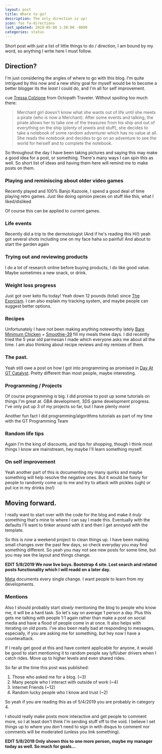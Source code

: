 ```yaml
---
layout: post
title: Where to go?
description: The only direction is up!
icon: fas fa-directions
last_updated: 2019-05-08 1:30:00 -0800
categories: status
---
```


Short post with just a list of little things to do / direction, I am bound by my word, so anything I write here I must follow.

## Direction?
I'm just considering the angles of where to go with this blog. I'm quite intrigued by this now and a new shiny goal for myself would be to become a better blogger its the *least* I could do, and I'm all for self improvement.

cue [Tressa Colzione](https://octopathtraveler.fandom.com/wiki/Tressa_Colzione) from Octopath Traveler. Without spoiling too much there:

>  Merchant girl doesn't know what she wants out of life until she meets a pirate (who is now a Merchant). After some events and talking, the pirate allows her to take one of the treasures from his ship and out of everything on the ship (plenty of jewels and stuff), she decides to take a notebook of some random adventurer which has no value at all. She reads the notebook and decides to go on an adventure to see the world for herself and to complete the notebook.

So throughout the day I have been taking pictures and saying this may make a good idea for a post, or something. There's many ways I can spin this as well. So short list of ideas and having them here will remind me to make posts on them.

### Playing and reminiscing about older video games

Recently played and 100% Banjo Kazooie, I spend a good deal of time playing retro games. Just like doing opinion pieces on stuff like this, what I liked/disliked

Of course this can be applied to current games.

### Life events

Recently did a trip to the dermotologist (And if he's reading this Hi!) yeah got several shots including one on my face haha so painful!
And about to start the garden again

### Trying out and reviewing products

I do a lot of research online before buying products, I do like good value.
Maybe sometimes a new snack, or drink.

### Weight loss progress

Just got over keto flu today! Yeah down 12 pounds (total) since [The Exorcism](/status/2019/04/30/The-Exorcism.html).
I can also explain my tracking system, and maybe people can suggest better options.

### Recipes

Unfortunately I have not been making anything noteworthy lately [Bare Minimum Chicken](/recipe/2019/04/30/The-Bare-Minimum-Chicken.html) + [Smoothie-39](/recipe/2019/04/30/Smoothie-39.html) fill my meals these days.
I did recently tried the 5 year old parmesan I made which everyone asks me about all the time.
I am also thinking about recipe reviews and my remixes of them.

### The past.

Yeah still owe a post on how I got into programming as promised in [Day At GT Catalyst](/others/2019/04/18/Day-At-GT-Catalyst.html). Pretty different than most people, maybe interesting.

### Programming / Projects

Of course programming is big. I did promise to post up some tutorials on things I'm great at. GBA development, 3DS game development progress.
I've only put up 3 of my projects so far, but I have plenty more!

Another fun fact I did programming/algorithms tutorials as part of my time with the GT Programming Team

### Random life tips

Again I'm the king of discounts, and tips for shopping, though I think most things I know are mainstream, hey maybe I'll learn something myself.

### On self improvement

Yeah another part of this is documenting my many quirks and maybe something will help resolve the negative ones.
But it would be funny for people to randomly come up to me and try to attack with pickles (ugh) or put ice in my drinks (no!)

## Moving forward.

I really want to start over with the code for the blog and make it *truly* something that's mine to where I can say I made this.
Eventually with the defaults I'll want to tinker around with it and then I get annoyed with the template.

So this is now a weekend project to clean things up. I have been making small changes over the past few days, so check everyday you may find something different.
So yeah you may not see new posts for some time, but you may see the layout and things change.

**EDIT 5/8/2019 We now live boys. Bootstrap 4 site. Lost search and related posts functionality which I will readd on a later day.**

[Meta](/meta) documents every single change. I want people to learn from my developments.

### Mentions
Also I should probably start *slowly* mentioning the blog to people who know me, it will be a hard task.
So let's say on average 1 person a day. Plus this gets me talking with people 1:1 again rather than make a post on social media and have a flood of people come in at once.
It also helps with iterating on old posts. I've also been really bad at responding to messages, especially, if you are asking me for something, but hey now I have a counterattack.

If I really get good at this and have content applicable for anyone, it would be good to start mentioning it to random people say lyft/uber drivers when I catch rides. Move up to higher levels and even shared rides.

So far at the time this post was published:

1. Those who asked me for a blog. (~3)
1. Many people who I interact with outside of work (~4)
1. Internet Friends (~12)
1. Random lucky people who I know and trust (~2)

So yeah if you are reading this as of 5/4/2019 you are probably in category 4.

I should really make posts more interactive and get people to comment more, so I at least don't think I'm sending stuff off to the void.
I believe I set things up to where you don't need to sign in with disqus to comment nor comments will be moderated (unless you link something).

**EDIT 5/8/2019 Only shown this to one more person, maybe my manager today as well. So much for goals...**
